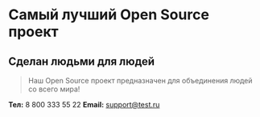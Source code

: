 # Самый лучший Open Source проект

## Сделан людьми для людей

> Наш Open Source проект предназначен для объединения людей со всего мира!

**Тел:** 8 800 333 55 22
**Email:** support@test.ru
